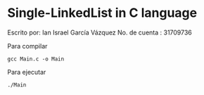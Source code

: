 # Single-LinkedList in C language

Escrito por: Ian Israel García Vázquez
No. de cuenta : 31709736

Para compilar
```
gcc Main.c -o Main
```

Para ejecutar 
```
./Main
```